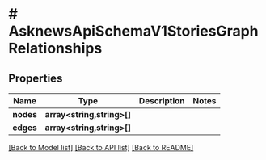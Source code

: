 # # AsknewsApiSchemaV1StoriesGraphRelationships

## Properties

Name | Type | Description | Notes
------------ | ------------- | ------------- | -------------
**nodes** | **array<string,string>[]** |  |
**edges** | **array<string,string>[]** |  |

[[Back to Model list]](../../README.md#models) [[Back to API list]](../../README.md#endpoints) [[Back to README]](../../README.md)
